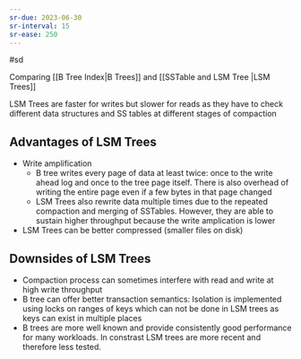```yaml
---
sr-due: 2023-06-30
sr-interval: 15
sr-ease: 250
---
```


#sd

Comparing [[B Tree Index|B Trees]] and [[SSTable and LSM Tree |LSM Trees]]

LSM Trees are faster for writes but slower for reads as they have to check different data structures and SS tables at different stages of compaction

## Advantages of LSM Trees

- Write amplification
  - B tree writes every page of data at least twice: once to the write ahead log and once to the tree page itself. There is also overhead of writing the entire page even if a few bytes in that page changed
  - LSM Trees also rewrite data multiple times due to the repeated compaction and merging of SSTables. However, they are able to sustain higher throughput because the write amplication is lower
- LSM Trees can be better compressed (smaller files on disk)

## Downsides of LSM Trees

- Compaction process can sometimes interfere with read and write at high write throughput
- B tree can offer better transaction semantics: Isolation is implemented using locks on ranges of keys which can not be done in LSM trees as keys can exist in multiple places
- B trees are more well known and provide consistently good performance for many workloads. In constrast LSM trees are more recent and therefore less tested.

